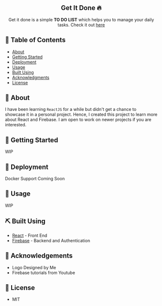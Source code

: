 
<h2 align="center">Get It Done 🔥 </h2> 

<p align="center"> 
Get it done is a simple <b>TO DO LIST</b> which helps you to manage your daily tasks.
Check it out <a href="https://getitdone-app.herokuapp.com/signin">here</a>
</p>
  
## 📝 Table of Contents  
- [About](#about)  
- [Getting Started](#getting_started)  
- [Deployment](#deployment)  
- [Usage](#usage)  
- [Built Using](#built_using)  
- [Acknowledgments](#acknowledgement)  
- [License](#license)  
  
## 🏁 About <a name = "#getting_started"></a>  
I have been learning `ReactJS` for a while but didn't get a chance to showcase it in a personal project. Hence, I created this project  to learn more about React and Firebase. I am open to work on newer projects if you are interested.  
  
## 🏁 Getting Started <a name = "#getting_started"></a>  
WIP  
  
## 🚀 Deployment <a name = "deployment"></a>  
Docker Support Coming Soon  
  
## 🎈 Usage <a name="usage"></a>  
WIP  
  
## ⛏️ Built Using <a name = "built_using"></a>  
- [React](https://reactjs.org/) - Front End  
- [Firebase](https://firebase.google.com/) - Backend and Authentication  
  
## 👏 Acknowledgements <a name = "acknowledgement"></a>  
- Logo Designed by Me <br/>  
- Firebase tutorials from Youtube  
  
## 📝 License <a name = "acknowledgement"></a>  
- MIT
